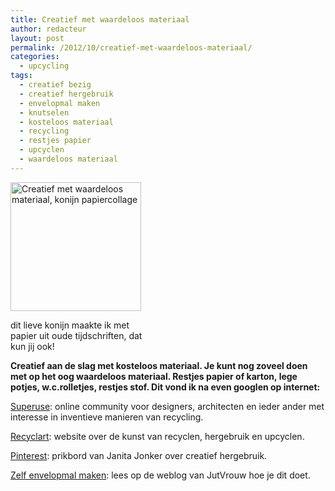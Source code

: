 ```yaml
---
title: Creatief met waardeloos materiaal
author: redacteur
layout: post
permalink: /2012/10/creatief-met-waardeloos-materiaal/
categories:
  - upcycling
tags:
  - creatief bezig
  - creatief hergebruik
  - envelopmal maken
  - knutselen
  - kosteloos materiaal
  - recycling
  - restjes papier
  - upcyclen
  - waardeloos materiaal
---
```

<div id="attachment_4358" style="width: 219px" class="wp-caption alignleft">
  <img class="wp-image-4358" title="Creatief met waardeloos materiaal, konijn papiercollage" src="http://www.schildertuin.nl/wordpress/wp-content/uploads/2013/09/konijn.jpg" alt="Creatief met waardeloos materiaal, konijn papiercollage" width="209" height="206" />
  
  <p class="wp-caption-text">
    dit lieve konijn maakte ik met papier uit oude tijdschriften, dat kun jij ook!
  </p>
</div>

**Creatief aan de slag met kosteloos materiaal. Je kunt nog zoveel doen met op het oog waardeloos materiaal. Restjes papier of karton, lege potjes, w.c.rolletjes, restjes stof. Dit vond ik na even googlen op internet:**

<a title="online community voor inventief recyclen" href="http://www.superuse.org/" target="_blank">Superuse</a>: online community voor designers, architecten en ieder ander met interesse in inventieve manieren van recycling.

<a title="the art of recycling, reusing and upcycling" href="http://www.recyclart.org/" target="_blank">Recyclart</a>: website over de kunst van recyclen, hergebruik en upcyclen.

<a title="Pinterest prikbord Janita Jonker creatief hergebruik" href="http://pinterest.com/jeetjejanita/creatief-hergebruik/" target="_blank">Pinterest</a>: prikbord van Janita Jonker over creatief hergebruik.

<a title="Lees hoe je zelf een envelopmal maakt" href="http://jutters.blogspot.nl/2012/09/ik-koop-nooooooit-meer-envelopppen.html" target="_blank">Zelf envelopmal maken</a>: lees op de weblog van JutVrouw hoe je dit doet.